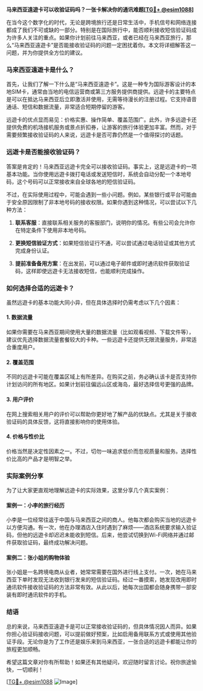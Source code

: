 **马来西亚遠遊卡可以收验证码吗？一张卡解决你的通讯难题[[TG💪+ @esim1088](https://t.me/s/esim1088)]**

在当今这个数字化的时代，无论是跨境旅行还是日常生活中，手机信号和网络连接都成了我们不可或缺的一部分。特别是在国际旅行中，能否顺利接收短信验证码成为许多人关注的重点。如果你计划前往马来西亚，或者已经在马来西亚旅行，那么“马来西亚遠遊卡”是否能接收验证码的问题一定困扰着你。本文将详细解答这一问题，并为你提供全方位的建议。

### 马来西亚遠遊卡是什么？

首先，让我们了解一下什么是“马来西亚遠遊卡”。这是一种专为国际游客设计的本地SIM卡，通常由当地的电信运营商或第三方服务提供商提供。远遊卡的主要特点是可以在抵达马来西亚后立即激活并使用，无需等待漫长的注册过程。它支持语音通话、短信和数据流量，非常适合短期停留的游客。

远遊卡的优点显而易见：价格实惠、操作简单、覆盖范围广。此外，许多远遊卡还提供免费的机场接机服务或景点折扣券，让游客的旅行体验更加丰富。然而，对于需要频繁接收验证码的人来说，远遊卡是否可靠仍然是一个值得探讨的话题。

### 远遊卡是否能接收验证码？

答案是肯定的！马来西亚远遊卡完全可以接收验证码。事实上，这是远遊卡的一项基本功能。当你使用远遊卡拨打电话或发送短信时，系统会自动分配一个本地号码，这个号码可以正常接收来自全球各地的短信验证码。

不过，在实际使用过程中，可能会遇到一些小问题。例如，某些银行或平台可能由于安全原因限制了非本地号码的接收权限。如果你遇到这种情况，可以尝试以下几种方法：

1. **联系客服**：直接联系相关服务的客服部门，说明你的情况。有些公司会允许你在特定条件下使用非本地号码。
   
2. **更换短信验证方式**：如果短信验证行不通，可以尝试通过电话验证或其他方式完成身份认证。

3. **提前准备备用方案**：在出发前，可以通过电子邮件或即时通讯软件获取验证码，这样即使远遊卡无法接收短信，也能顺利完成操作。

### 如何选择合适的远遊卡？

虽然远遊卡的基本功能大同小异，但在具体选择时仍需考虑以下几个因素：

#### 1. 数据流量
如果你需要在马来西亚期间使用大量的数据流量（比如观看视频、下载文件等），建议优先选择数据流量套餐较大的卡种。一些远遊卡还提供无限流量服务，非常适合重度用户。

#### 2. 覆盖范围
不同的远遊卡可能在覆盖区域上有所差异。在购买之前，务必确认该卡是否支持你计划访问的所有地区。如果计划前往偏远山区或海岛，最好选择信号更强的品牌。

#### 3. 用户评价
在网上搜索相关用户的评价可以帮助你更好地了解产品的优缺点。尤其是关于接收验证码的具体反馈，这将直接影响你的使用体验。

#### 4. 价格与性价比
价格当然是决定性因素之一。不过，切勿一味追求低价而忽视质量和服务。选择性价比高的产品才是明智之举。

### 实际案例分享

为了让大家更直观地理解远遊卡的实际效果，这里分享几个真实案例：

#### 案例一：小李的旅行经历
小李是一位经常往返于中国与马来西亚之间的商人。他每次都会购买当地的远遊卡以方便沟通。有一次，他在办理酒店入住时遇到了麻烦——酒店系统要求输入验证码，但他的远遊卡却迟迟未能收到短信。后来，他尝试切换到Wi-Fi网络并通过邮件获取验证码，最终成功解决问题。

#### 案例二：张小姐的购物体验
张小姐是一名跨境电商从业者，她常常需要在国外进行线上支付。一次，她在马来西亚下单时发现无法收到银行发来的短信验证码。经过一番摸索，她发现改用即时通讯软件接收验证码的方法非常有效。从此以后，她每次出国都会随身携带一部安装有即时通讯软件的手机。

### 结语

总的来说，马来西亚遠遊卡是可以正常接收验证码的，但具体情况因人而异。如果你担心验证码接收问题，可以提前做好预案，比如启用备用联系方式或使用其他验证手段。无论你是为了工作还是娱乐来到马来西亚，一张合适的远遊卡都能让你的旅程更加顺畅。

希望这篇文章对你有所帮助！如果还有其他疑问，欢迎随时留言讨论。祝你旅途愉快，一切顺利！

[[TG💪+ @esim1088](https://t.me/s/esim1088) ![Image](https://i.postimg.cc/4NQfJmqS/Snipaste-2025-05-13-00-14-12.png)]